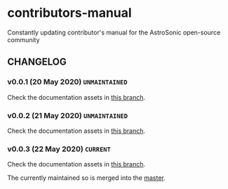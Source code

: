 # contributors-manual
Constantly updating contributor's manual for the AstroSonic open-source community

## CHANGELOG

### v0.0.1 (20 May 2020) `UNMAINTAINED`
Check the documentation assets in [this branch](https://github.com/astrosonic/contributors-manual/tree/v0.0.1-20-May-2020).

### v0.0.2 (21 May 2020) `UNMAINTAINED`
Check the documentation assets in [this branch](https://github.com/astrosonic/contributors-manual/tree/v0.0.2-21-May-2020).

### v0.0.3 (22 May 2020) `CURRENT`
Check the documentation assets in [this branch](https://github.com/astrosonic/contributors-manual/tree/v0.0.3-22-May-2020).  

The currently maintained so is merged into the [master](https://github.com/astrosonic/contributors-manual).
